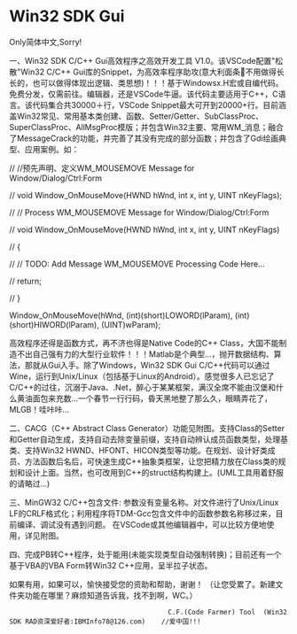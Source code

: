 # Win32 SDK Gui
Only简体中文,Sorry!

一、Win32 SDK C/C++ Gui高效程序之高效开发工具 V1.0。该VSCode配置"松散"Win32 C/C++ Gui库的Snippet，为高效率程序助攻(意大利面条🍝不用做得长长的，也可以做得体现出逻辑、类思想)！！！基于Windowsx.H宏或自编代码。免费分发，仅需前往。编辑器，还是VSCode牛逼。该代码主要适用于C++，C语言。该代码集合共30000＋行，VSCode Snippet最大可开到20000+行。目前涵盖Win32常见、常用基本类创建、函数、Setter/Getter、SubClassProc、SuperClassProc、AllMsgProc模版；并包含Win32主要、常用WM_消息；融合了MessageCrack的功能，并完善了其没有完成的部分函数；并包含了Gdi绘画典型、应用案例。如：

// //预先声明、定义WM_MOUSEMOVE Message for Window/Dialog/Ctrl:Form

// void Window_OnMouseMove(HWND hWnd, int x, int y, UINT nKeyFlags);

// //  Process WM_MOUSEMOVE Message for Window/Dialog/Ctrl:Form

// void Window_OnMouseMove(HWND hWnd, int x, int y, UINT nKeyFlags)

// {

//     // TODO: Add Message WM_MOUSEMOVE Processing Code Here...

//     return;

// }

Window_OnMouseMove(hWnd, (int)(short)LOWORD(lParam), (int)(short)HIWORD(lParam), (UINT)wParam);

高效程序还得是函数方式，再不济也得是Native Code的C++ Class，大国不能制造不出自己强有力的大型行业软件！！！Matlab是个典型...，抛开数据结构、算法，那就从Gui入手。除了Windows，Win32 SDK Gui C/C++代码可以通过Wine，运行到Unix/Linux（包括基于Linux的Android）。感觉很多人已忘记了C/C++的过往，沉溺于Java、.Net，醉心于某某框架，满汉全席不能由汉堡和什么黄油面包来充数...一个春节一行行码，昏天黑地整了那么久，眼睛弄花了，MLGB！哇咔咔...

二、CACG（C++ Abstract Class Generator）功能见附图。支持Class的Setter和Getter自动生成，支持自动去除变量前缀，支持自动辨认成员函数类型，处理基类、支持Win32 HWND、HFONT、HICON类型等功能。在规划、设计好类成员、方法函数后名后，可快速生成C++抽象类框架，让您把精力放在Class类的规划和设计上面。当然，也可改用到C++的struct结构构建上。(UML工具用着舒服的请略过...)

三、MinGW32 C/C++包含文件: 参数没有变量名称。对文件进行了Unix/Linux LF的CRLF格式化；利用程序将TDM-Gcc包含文件中的函数参数名称移过来，目前编译、调试没有遇到问题。 在VSCode或其他编辑器中，可以比较方便地使用，详见附图。

四、完成PB转C++程序，处于能用(未能实现类型自动强制转换)；目前还有一个基于VBA的VBA Form转Win32 C++应用，呈半拉子状态。

如果有用，如果可以，愉快接受您的资助和帮助，谢谢！ （让您受累了。新建文件夹功能在哪里？麻烦知道告诉我，找不到啊，WC。）

                                            C.F.(Code Farmer) Tool  (Win32 SDK RAD资深爱好者:IBMInfo78@126.com)    //爱中国!!!  
